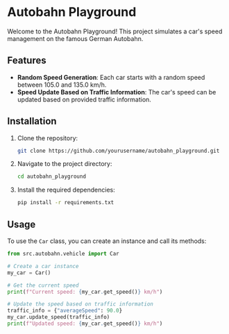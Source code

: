 # Autobahn Playground

Welcome to the Autobahn Playground! This project simulates a car's speed management on the famous German Autobahn.

## Features

- **Random Speed Generation**: Each car starts with a random speed between 105.0 and 135.0 km/h.
- **Speed Update Based on Traffic Information**: The car's speed can be updated based on provided traffic information.

## Installation

1. Clone the repository:
    ```sh
    git clone https://github.com/yourusername/autobahn_playground.git
    ```
2. Navigate to the project directory:
    ```sh
    cd autobahn_playground
    ```
3. Install the required dependencies:
    ```sh
    pip install -r requirements.txt
    ```

## Usage

To use the `Car` class, you can create an instance and call its methods:

```python
from src.autobahn.vehicle import Car

# Create a car instance
my_car = Car()

# Get the current speed
print(f"Current speed: {my_car.get_speed()} km/h")

# Update the speed based on traffic information
traffic_info = {"averageSpeed": 90.0}
my_car.update_speed(traffic_info)
print(f"Updated speed: {my_car.get_speed()} km/h")
